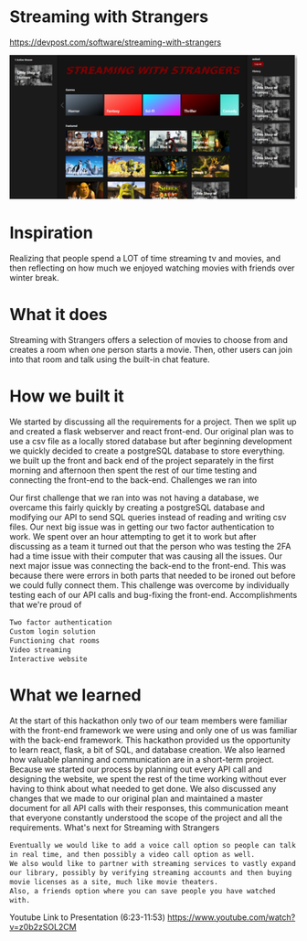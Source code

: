 # Streaming with Strangers

https://devpost.com/software/streaming-with-strangers

![Home page](screenshots/home.png)


# Inspiration

Realizing that people spend a LOT of time streaming tv and movies, and then reflecting on how much we enjoyed watching movies with friends over winter break.

# What it does

Streaming with Strangers offers a selection of movies to choose from and creates a room when one person starts a movie. Then, other users can join into that room and talk using the built-in chat feature.

# How we built it

We started by discussing all the requirements for a project. Then we split up and created a flask webserver and react front-end. Our original plan was to use a csv file as a locally stored database but after beginning development we quickly decided to create a postgreSQL database to store everything. we built up the front and back end of the project separately in the first morning and afternoon then spent the rest of our time testing and connecting the front-end to the back-end.
Challenges we ran into

Our first challenge that we ran into was not having a database, we overcame this fairly quickly by creating a postgreSQL database and modifying our API to send SQL queries instead of reading and writing csv files. Our next big issue was in getting our two factor authentication to work. We spent over an hour attempting to get it to work but after discussing as a team it turned out that the person who was testing the 2FA had a time issue with their computer that was causing all the issues. Our next major issue was connecting the back-end to the front-end. This was because there were errors in both parts that needed to be ironed out before we could fully connect them. This challenge was overcome by individually testing each of our API calls and bug-fixing the front-end.
Accomplishments that we're proud of

    Two factor authentication
    Custom login solution
    Functioning chat rooms
    Video streaming
    Interactive website

# What we learned

At the start of this hackathon only two of our team members were familiar with the front-end framework we were using and only one of us was familiar with the back-end framework. This hackathon provided us the opportunity to learn react, flask, a bit of SQL, and database creation. We also learned how valuable planning and communication are in a short-term project. Because we started our process by planning out every API call and designing the website, we spent the rest of the time working without ever having to think about what needed to get done. We also discussed any changes that we made to our original plan and maintained a master document for all API calls with their responses, this communication meant that everyone constantly understood the scope of the project and all the requirements.
What's next for Streaming with Strangers

    Eventually we would like to add a voice call option so people can talk in real time, and then possibly a video call option as well.
    We also would like to partner with streaming services to vastly expand our library, possibly by verifying streaming accounts and then buying movie licenses as a site, much like movie theaters.
    Also, a friends option where you can save people you have watched with.



Youtube Link to Presentation (6:23-11:53)
https://www.youtube.com/watch?v=z0b2zSOL2CM
